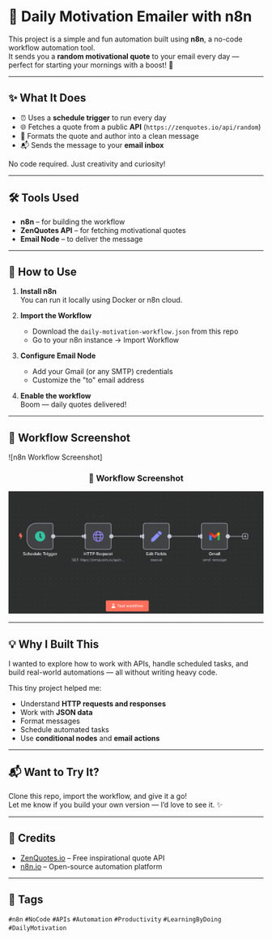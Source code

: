 # 🧠 Daily Motivation Emailer with n8n

This project is a simple and fun automation built using **n8n**, a no-code workflow automation tool.  
It sends you a **random motivational quote** to your email every day — perfect for starting your mornings with a boost! 🚀

---

## ✨ What It Does

- ⏰ Uses a **schedule trigger** to run every day
- 🌐 Fetches a quote from a public **API** (`https://zenquotes.io/api/random`)
- 🧹 Formats the quote and author into a clean message
- 📬 Sends the message to your **email inbox**

No code required. Just creativity and curiosity!

---

## 🛠️ Tools Used

- **n8n** – for building the workflow
- **ZenQuotes API** – for fetching motivational quotes
- **Email Node** – to deliver the message

---

## 🚀 How to Use

1. **Install n8n**  
   You can run it locally using Docker or n8n cloud.

2. **Import the Workflow**  
   - Download the `daily-motivation-workflow.json` from this repo
   - Go to your n8n instance → Import Workflow

3. **Configure Email Node**  
   - Add your Gmail (or any SMTP) credentials
   - Customize the "to" email address

4. **Enable the workflow**  
   Boom — daily quotes delivered!

---

## 📸 Workflow Screenshot

![n8n Workflow Screenshot]
<h3 align="center">🧠 Workflow Screenshot</h3>

<p align="center">
  <img src="n8n_workflow.png" width="600"/>
</p>


---

## 💡 Why I Built This

I wanted to explore how to work with APIs, handle scheduled tasks, and build real-world automations — all without writing heavy code.

This tiny project helped me:
- Understand **HTTP requests and responses**
- Work with **JSON data**
- Format messages
- Schedule automated tasks
- Use **conditional nodes** and **email actions**

---

## 📬 Want to Try It?

Clone this repo, import the workflow, and give it a go!  
Let me know if you build your own version — I’d love to see it. ✨

---

## 🔗 Credits

- [ZenQuotes.io](https://zenquotes.io) – Free inspirational quote API
- [n8n.io](https://n8n.io) – Open-source automation platform

---

## 🔖 Tags

`#n8n` `#NoCode` `#APIs` `#Automation` `#Productivity` `#LearningByDoing` `#DailyMotivation`
